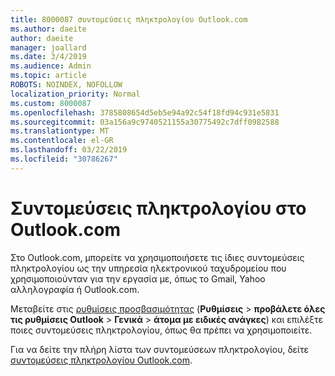 ```yaml
---
title: 8000087 συντομεύσεις πληκτρολογίου Outlook.com
ms.author: daeite
author: daeite
manager: joallard
ms.date: 3/4/2019
ms.audience: Admin
ms.topic: article
ROBOTS: NOINDEX, NOFOLLOW
localization_priority: Normal
ms.custom: 8000087
ms.openlocfilehash: 3785808654d5eb5e94a92c54f18fd94c931e5831
ms.sourcegitcommit: 03a156a9c9740521155a30775492c7dff0982588
ms.translationtype: MT
ms.contentlocale: el-GR
ms.lasthandoff: 03/22/2019
ms.locfileid: "30786267"
---
```

# <a name="keyboard-shortcuts-in-outlookcom"></a>Συντομεύσεις πληκτρολογίου στο Outlook.com

Στο Outlook.com, μπορείτε να χρησιμοποιήσετε τις ίδιες συντομεύσεις πληκτρολογίου ως την υπηρεσία ηλεκτρονικού ταχυδρομείου που χρησιμοποιούνταν για την εργασία με, όπως το Gmail, Yahoo αλληλογραφία ή Outlook.com.

Μεταβείτε στις [ρυθμίσεις προσβασιμότητας](https://go.microsoft.com/fwlink/?linkid=2080840) (**Ρυθμίσεις** > **προβάλετε όλες τις ρυθμίσεις Outlook** > **Γενικά** > **άτομα με ειδικές ανάγκες**) και επιλέξτε ποιες συντομεύσεις πληκτρολογίου, όπως θα πρέπει να χρησιμοποιείτε.

Για να δείτε την πλήρη λίστα των συντομεύσεων πληκτρολογίου, δείτε [συντομεύσεις πληκτρολογίου Outlook.com](https://support.office.com/article/708d907e-4398-4fc6-9a9a-4fc72bccec16).